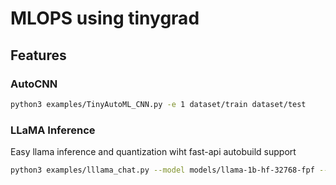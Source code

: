 # MLOPS using tinygrad

## Features
### AutoCNN 

```sh
python3 examples/TinyAutoML_CNN.py -e 1 dataset/train dataset/test
```

### LLaMA Inference 

Easy llama inference and quantization wiht fast-api autobuild support

```sh
python3 examples/lllama_chat.py --model models/llama-1b-hf-32768-fpf --size 1B --shard 1 --quantize nf4 --seed 42
```


